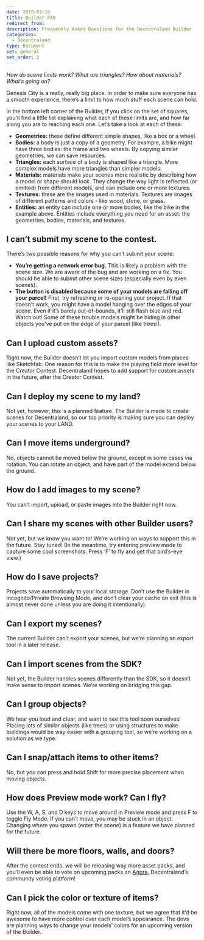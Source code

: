 ```yaml
---
date: 2019-03-19
title: Builder FAQ
redirect_from:
description: Frequently Asked Questions for the Decentraland Builder
categories:
  - Decentraland
type: Document
set: general
set_order: 2
---
```


_How do scene limits work? What are triangles? How about materials? What’s going on?_

Genesis City is a really, really big place. In order to make sure everyone has a smooth experience, there’s a limit to how much stuff each scene can hold.

In the bottom left corner of the Builder, if you click on the set of squares, you’ll find a little list explaining what each of these limits are, and how far along you are to reaching each one. Let’s take a look at each of these:

* **Geometries:** these define different simple shapes, like a box or a wheel.
* **Bodies:** a body is just a copy of a geometry. For example, a bike might have three bodies: the frame and two wheels. By copying similar geometries, we can save resources.
* **Triangles:** each surface of a body is shaped like a triangle. More complex models have more triangles than simpler models.
* **Materials:** materials make your scenes more realistic by describing how a model or shape should look. They change the way light is reflected (or emitted) from different models, and can include one or more textures.
* **Textures:** these are the images used in materials. Textures are images of different patterns and colors - like wood, stone, or grass.
* **Entities:** an entity can include one or more bodies, like the bike in the example above. Entities include everything you need for an asset: the geometries, bodies, materials, and textures.

## I can’t submit my scene to the contest.

There’s two possible reasons for why you can’t submit your scene:
* **You’re getting a network error bug.** This is likely a problem with the scene size. We are aware of the bug and are working on a fix. You should be able to submit other scene sizes (especially even by even scenes).
* **The button is disabled because some of your models are falling off your parcel!** First, try refreshing or re-opening your project. If that doesn’t work, you might have a model hanging over the edges of your scene. Even if it’s barely out-of-bounds, it’ll still flash blue and red. Watch out! Some of these trouble models might be hiding in other objects you’ve put on the edge of your parcel (like trees!).

## Can I upload custom assets?

Right now, the Builder doesn’t let you import custom models from places like Sketchfab. One reason for this is to make the playing field more level for the Creator Contest. Decentraland hopes to add support for custom assets in the future, after the Creator Contest.

## Can I deploy my scene to my land?

Not yet, however, this is a planned feature. The Builder is made to create scenes for Decentraland, so our top priority is making sure you can deploy your scenes to your LAND.

## Can I move items underground?

No, objects cannot be moved below the ground, except in some cases via rotation. You can rotate an object, and have part of the model extend below the ground.

## How do I add images to my scene?

You can’t import, upload, or paste images into the Builder right now.

## Can I share my scenes with other Builder users?

Not yet, but we know you want to! We’re working on ways to support this in the future. Stay tuned! (In the meantime, try entering preview mode to capture some cool screenshots. Press ‘F’ to fly and get that bird’s-eye view.)

## How do I save projects?

Projects save automatically to your local storage. Don’t use the Builder in Incognito/Private Browsing Mode, and don’t clear your cache on exit (this is almost never done unless you are doing it intentionally).

## Can I export my scenes?

The current Builder can’t export your scenes, but we’re planning an export tool in a later release.

## Can I import scenes from the SDK?

Not yet, the Builder handles scenes differently than the SDK, so it doesn’t make sense to import scenes. We’re working on bridging this gap.

## Can I group objects?

We hear you loud and clear, and want to see this tool soon ourselves! Placing lots of similar objects (like trees) or using structures to make buildings would be way easier with a grouping tool, so we’re working on a solution as we type.

## Can I snap/attach items to other items?

No, but you can press and hold Shift for more precise placement when moving objects.

## How does Preview mode work? Can I fly?

Use the W, A, S, and D keys to move around in Preview mode and press F to toggle Fly Mode. If you can’t move, you may be stuck in an object. Changing where you spawn (enter the scene) is a feature we have planned for the future.

## Will there be more floors, walls, and doors?

After the contest ends, we will be releasing way more asset packs, and you’ll even be able to vote on upcoming packs on [Agora](https://agora.decentraland.org), Decentraland’s community voting platform!

## Can I pick the color or texture of items?

Right now, all of the models come with one texture, but we agree that it’d be awesome to have more control over each model’s appearance. The devs are planning ways to change your models’ colors for an upcoming version of the Builder.
